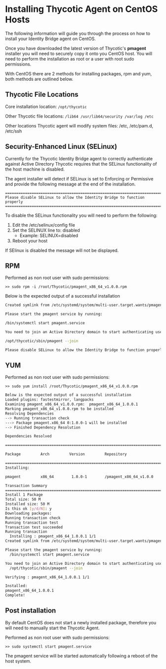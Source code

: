 [title]: # (Agent Install)
[tags]: # (setup)
[priority]: # (4)
# Installing Thycotic Agent on CentOS Hosts

The following information will guide you through the process on how to install your Identity Bridge agent on CentOS.

Once you have downloaded the latest version of Thycotic's __pmagent__ installer you will need to securely copy it onto you CentOS host. You will need to perform the installation as root or a user with root sudo permissions.

With CentOS there are 2 methods for installing packages, rpm and yum, both methods are outlined below.

## Thycotic File Locations

Core installation location: `/opt/thycotic`

Other Thycotic file locations: `/lib64 /usr/lib64/security /var/log /etc`

Other locations Thycotic agent will modify system files: /etc, /etc/pam.d, /etc/ssh

## Security-Enhanced Linux (SELinux)

Currently for the Thycotic Identity Bridge agent to correctly authenticate against Active Directory Thycotic requires that the SELinux functionality of the host machine is disabled.

The agent installer will detect if SELinux is set to Enforcing or Permissive and provide the following message at the end of the installation.

```
========================================================================
Please disable SELinux to allow the Identity Bridge to function properly
========================================================================
```

To disable the SELinux functionality you will need to perform the following:

1. Edit the /etc/selinux/config file
1. Set the SELINUX line to: disabled
   * Example: SELINUX=disabled
1. Reboot your host

If SElinux is disabled the message will not be displayed.

## RPM

Performed as non root user with sudo permissions:

`>> sudo rpm -i /root/Thycotic/pmagent_x86_64_v1.0.0.rpm`

Below is the expected output of a successful installation

```bash
Created symlink from /etc/systemd/system/multi-user.target.wants/pmagent.service to /etc/systemd/system/pmagent.service.

Please start the pmagent service by running:

/bin/systemctl start pmagent.service

You need to join an Active Directory domain to start authenticating users using the command:

/opt/thycotic/sbin/pmagent --join

Please disable SELinux to allow the Identity Bridge to function properly
```

## YUM

Performed as non root user with sudo permissions:

`>> sudo yum install /root/Thycotic/pmagent_x86_64_v1.0.0.rpm`

```bash
Below is the expected output of a successful installation
Loaded plugins: fastestmirror, langpacks
Examining pmagent_x86_64_v1.0.0.rpm:  pmagent_x86_64_1.0.0.1
Marking pmagent_x86_64_v1.0.0.rpm to be installed
Resolving Dependencies
--> Running transaction check
---> Package pmagent.x86_64 0:1.0.0-1 will be installed
--> Finished Dependency Resolution

Dependencies Resolved

==============================================================================

Package         Arch         Version         Repository                  Size

==============================================================================
Installing:

pmagent         x86_64        1.0.0-1        /pmagent_x86_64_v1.0.0       50 M

Transaction Summary
==============================================================================
Install 1 Package
Total size: 50 M
Installed size: 50 M
Is this ok [y/d/N]: y
Downloading packages:
Running transaction check
Running transaction test
Transaction test succeeded
Running transaction
  Installing : pmagent_x86_64_1.0.0.1 1/1
Created symlink from /etc/systemd/system/multi-user.target.wants/pmagent.service to /etc/systemd/system/pmagent.service.

Please start the pmagent service by running:
  /bin/systemctl start pmagent.service

You need to join an Active Directory domain to start authenticating users using the command:
  /opt/thycotic/sbin/pmagent --join

Verifying : pmagent_x86_64_1.0.0.1 1/1

Installed:
pmagent_x86_64_1.0.0.1
Complete!
```

## Post installation

By default CentOS does not start a newly installed package, therefore you will need to manually start the Thycotic Agent.

Performed as non root user with sudo permissions:

`>> sudo systemctl start pmagent.service`

The pmagent service will be started automatically following a reboot of the host system.
